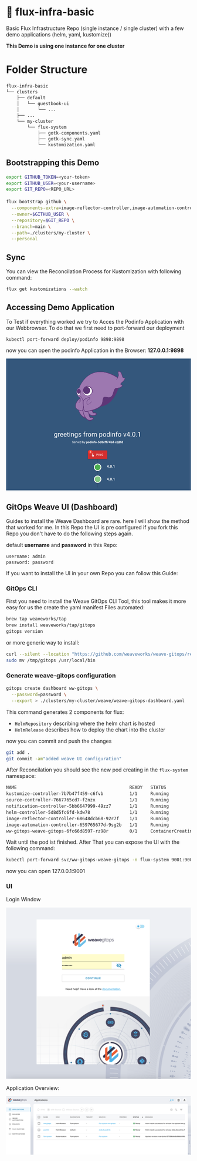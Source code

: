 # 🤖 flux-infra-basic
Basic Flux Infrastructure Repo (single instance / single cluster) with a few demo applications (helm, yaml, kustomize))

**This Demo is using one instance for one cluster**

# Folder Structure

```
flux-infra-basic
└── clusters
    ├── default
    │   └── guestbook-ui
    │       └── ...
    ├── ...
    └── my-cluster
        └── flux-system
            ├── gotk-components.yaml
            ├── gotk-sync.yaml
            └── kustomization.yaml
```

## Bootstrapping this Demo

```sh
export GITHUB_TOKEN=<your-token>
export GITHUB_USER=<your-username>
export GIT_REPO=<REPO_URL>

flux bootstrap github \
  --components-extra=image-reflector-controller,image-automation-controller \
  --owner=$GITHUB_USER \
  --repository=$GIT_REPO \
  --branch=main \
  --path=./clusters/my-cluster \
  --personal
```

## Sync

You can view the Reconcilation Process for Kustomization with following command:
```sh
flux get kustomizations --watch
```
## Accessing Demo Application

To Test if everything worked we try to Acces the Podinfo Application with our Webbrowser. To
do that we first need to port-forward our deployment

```
kubectl port-forward deploy/podinfo 9898:9898
```
now you can open the podinfo Application in the Browser: **127.0.0.1:9898**

<img src="https://github.com/lambrech-hsrt/flux-infra-basic/blob/main/.img/podinfo-app.png" alt="podinfo app">

## GitOps Weave UI (Dashboard)

Guides to install the Weave Dashboard are rare. here I will show the method that worked for me.
In this Repo the UI is pre configured if you fork this Repo you don't have to do the following steps again.

default **username** and **password** in this Repo:
```
username: admin
password: password
```

If you want to install the UI in your own Repo you can follow this Guide:

### GitOps CLI
First you need to install the Weave GitOps CLI Tool, this tool makes it more easy for us the create the yaml
manifest Files automated:

```sh
brew tap weaveworks/tap
brew install weaveworks/tap/gitops
gitops version
```

or more generic way to install:
```sh
curl --silent --location "https://github.com/weaveworks/weave-gitops/releases/download/v0.30.0/gitops-$(uname)-$(uname -m).tar.gz" | tar xz -C /tmp
sudo mv /tmp/gitops /usr/local/bin
```

### Generate weave-gitops configuration
```sh
gitops create dashboard ww-gitops \
  --password=password \
  --export > ./clusters/my-cluster/weave/weave-gitops-dashboard.yaml
```

This command generates 2 components for flux:
- ``HelmRepository`` describing where the helm chart is hosted
- ``HelmRelease`` describes how to deploy the chart into the cluster

now you can commit and push the changes 
```sh
git add .
git commit -am"added weave UI configuration"
```

After Reconcilation you should see the new pod creating in the ``flux-system`` namespace:
```sh
NAME                                           READY   STATUS              RESTARTS   AGE
kustomize-controller-7b7b47f459-c6fvb          1/1     Running             0          29m
source-controller-7667765cd7-f2nzx             1/1     Running             0          29m
notification-controller-5bb6647999-49zz7       1/1     Running             0          29m
helm-controller-5d8d5fc6fd-kdw78               1/1     Running             0          29m
image-reflector-controller-68648dcb68-92r7f    1/1     Running             0          28m
image-automation-controller-659765677d-9sg2b   1/1     Running             0          28m
ww-gitops-weave-gitops-6fc66d8597-rz98r        0/1     ContainerCreating   0          40s
```

Wait until the pod ist finished. After That you can expose the UI with the following command:
```sh
kubectl port-forward svc/ww-gitops-weave-gitops -n flux-system 9001:9001
```

now you can open 127.0.0.1:9001

### UI

Login Window

<img src="https://github.com/lambrech-hsrt/flux-infra-basic/blob/main/.img/login.png" alt="login screen">

Application Overview:

<img src="https://github.com/lambrech-hsrt/flux-infra-basic/blob/main/.img/applications.png" alt="app overview">

